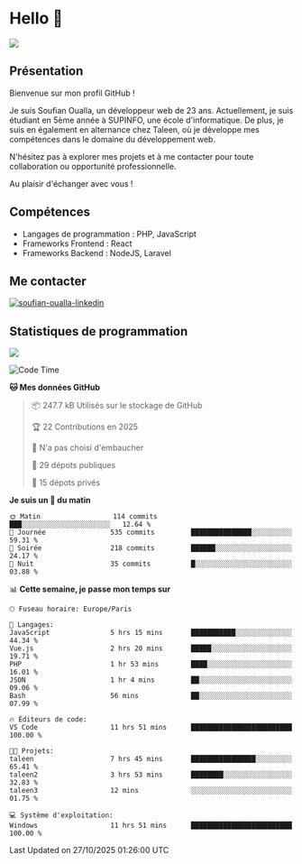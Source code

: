 # Hello 👋

![](https://komarev.com/ghpvc/?username=OSoufian&color=1a1b27)

## Présentation

Bienvenue sur mon profil GitHub !

Je suis Soufian Oualla, un développeur web de 23 ans. Actuellement, je suis étudiant en 5ème année à SUPINFO, une école d'informatique. De plus, je suis en également en alternance chez Taleen, où je développe mes compétences dans le domaine du développement web.

N'hésitez pas à explorer mes projets et à me contacter pour toute collaboration ou opportunité professionnelle.

Au plaisir d'échanger avec vous !

## Compétences

- Langages de programmation : PHP, JavaScript
- Frameworks Frontend : React
- Frameworks Backend : NodeJS, Laravel

## Me contacter

<p>
<a href="https://www.linkedin.com/in/soufian-oualla/" target="_blank"><img align="center" src="https://img.shields.io/badge/-LinkedIn-0077B5?style=for-the-badge&logo=Linkedin&logoColor=white" alt="soufian-oualla-linkedin"/></a>

## Statistiques de programmation

<a href="https://github-readme-stats.vercel.app/api/top-langs/?username=OSoufian&layout=compact">
  <img align="center" src="https://github-readme-stats.vercel.app/api/top-langs/?username=OSoufian&layout=compact"/>
</a>

<br />

<!--START_SECTION:waka-->
![Code Time](http://img.shields.io/badge/Code%20Time-614%20hrs%2053%20mins-blue)

**🐱 Mes données GitHub** 

> 📦 247.7 kB Utilisés sur le stockage de GitHub 
 > 
> 🏆 22 Contributions en 2025
 > 
> 🚫 N'a pas choisi d'embaucher
 > 
> 📜 29 dépots publiques 
 > 
> 🔑 15 dépots privés 
 > 
**Je suis un 🐤 du matin** 

```text
🌞 Matin                  114 commits         ███░░░░░░░░░░░░░░░░░░░░░░   12.64 % 
🌆 Journée                535 commits         ███████████████░░░░░░░░░░   59.31 % 
🌃 Soirée                 218 commits         ██████░░░░░░░░░░░░░░░░░░░   24.17 % 
🌙 Nuit                   35 commits          █░░░░░░░░░░░░░░░░░░░░░░░░   03.88 % 
```


📊 **Cette semaine, je passe mon temps sur** 

```text
🕑︎ Fuseau horaire: Europe/Paris

💬 Langages: 
JavaScript               5 hrs 15 mins       ███████████░░░░░░░░░░░░░░   44.34 % 
Vue.js                   2 hrs 20 mins       █████░░░░░░░░░░░░░░░░░░░░   19.71 % 
PHP                      1 hr 53 mins        ████░░░░░░░░░░░░░░░░░░░░░   16.01 % 
JSON                     1 hr 4 mins         ██░░░░░░░░░░░░░░░░░░░░░░░   09.06 % 
Bash                     56 mins             ██░░░░░░░░░░░░░░░░░░░░░░░   07.99 % 

🔥 Éditeurs de code: 
VS Code                  11 hrs 51 mins      █████████████████████████   100.00 % 

🐱‍💻 Projets: 
taleen                   7 hrs 45 mins       ████████████████░░░░░░░░░   65.41 % 
taleen2                  3 hrs 53 mins       ████████░░░░░░░░░░░░░░░░░   32.83 % 
taleen3                  12 mins             ░░░░░░░░░░░░░░░░░░░░░░░░░   01.75 % 

💻 Système d'exploitation: 
Windows                  11 hrs 51 mins      █████████████████████████   100.00 % 
```


 Last Updated on 27/10/2025 01:26:00 UTC
<!--END_SECTION:waka-->
